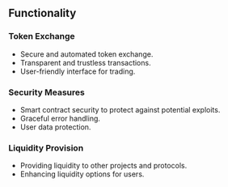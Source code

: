 ## Functionality

### Token Exchange

- Secure and automated token exchange.
- Transparent and trustless transactions.
- User-friendly interface for trading.

### Security Measures

- Smart contract security to protect against potential exploits.
- Graceful error handling.
- User data protection.

### Liquidity Provision

- Providing liquidity to other projects and protocols.
- Enhancing liquidity options for users.
